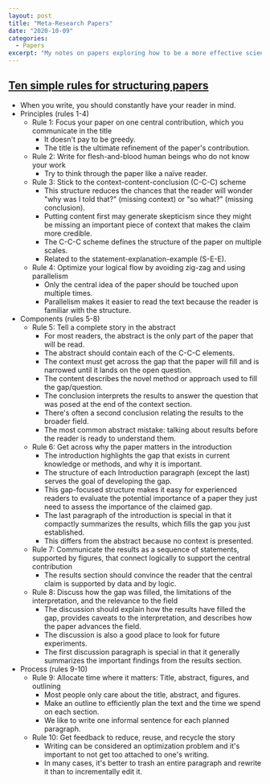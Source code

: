 ```yaml
---
layout: post
title: "Meta-Research Papers"
date: "2020-10-09"
categories:
  - Papers
excerpt: "My notes on papers exploring how to be a more effective scientist."
---
```


## [Ten simple rules for structuring papers](https://doi.org/10.1371/journal.pcbi.1005619)

- When you write, you should constantly have your reader in mind.
- Principles (rules 1-4)
    - Rule 1: Focus your paper on one central contribution, which you communicate in the title
        - It doesn't pay to be greedy.
        - The title is the ultimate refinement of the paper's contribution.
    - Rule 2: Write for flesh-and-blood human beings who do not know your work
        - Try to think through the paper like a naïve reader.
    - Rule 3: Stick to the context-content-conclusion (C-C-C) scheme
        - This structure reduces the chances that the reader will wonder "why was I told that?" (missing context) or "so what?" (missing conclusion).
        - Putting content first may generate skepticism since they might be missing an important piece of context that makes the claim more credible.
        - The C-C-C scheme defines the structure of the paper on multiple scales.
        - Related to the statement-explanation-example (S-E-E).
    - Rule 4: Optimize your logical flow by avoiding zig-zag and using parallelism
        - Only the central idea of the paper should be touched upon multiple times.
        - Parallelism makes it easier to read the text because the reader is familiar with the structure.
- Components (rules 5-8)
    - Rule 5: Tell a complete story in the abstract
        - For most readers, the abstract is the only part of the paper that will be read.
        - The abstract should contain each of the C-C-C elements.
        - The context must get across the gap that the paper will fill and is narrowed until it lands on the open question.
        - The content describes the novel method or approach used to fill the gap/question.
        - The conclusion interprets the results to answer the question that was posed at the end of the context section.
        - There's often a second conclusion relating the results to the broader field.
        - The most common abstract mistake: talking about results before the reader is ready to understand them.
    - Rule 6: Get across why the paper matters in the introduction
        - The introduction highlights the gap that exists in current knowledge or methods, and why it is important.
        - The structure of each Introduction paragraph (except the last) serves the goal of developing the gap.
        - This gap-focused structure makes it easy for experienced readers to evaluate the potential importance of a paper they just need to assess the importance of the claimed gap.
        - The last paragraph of the introduction is special in that it compactly summarizes the results, which fills the gap you just established.
        - This differs from the abstract because no context is presented.
    - Rule 7: Communicate the results as a sequence of statements, supported by figures, that connect logically to support the central contribution
        - The results section should convince the reader that the central claim is supported by data and by logic.
    - Rule 8: Discuss how the gap was filled, the limitations of the interpretation,  and the relevance to the field
        - The discussion should explain how the results have filled the gap, provides caveats to the interpretation, and describes how the paper advances the field.
        - The discussion is also a good place to look for future experiments.
        - The first discussion paragraph is special in that it generally summarizes the important findings from the results section.
- Process (rules 9-10)
    - Rule 9: Allocate time where it matters: Title, abstract, figures, and outlining
        - Most people only care about the title, abstract, and figures.
        - Make an outline to efficiently plan the text and the time we spend on each section.
        - We like to write one informal sentence for each planned paragraph.
    - Rule 10: Get feedback to reduce, reuse, and recycle the story
        - Writing can be considered an optimization problem and it's important to not get too attached to one's writing.
        - In many cases, it's better to trash an entire paragraph and rewrite it than to incrementally edit it.
